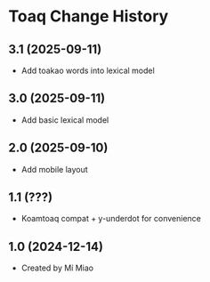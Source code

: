Toaq Change History
====================
3.1 (2025-09-11)
----------------
* Add toakao words into lexical model

3.0 (2025-09-11)
----------------
* Add basic lexical model

2.0 (2025-09-10)
----------------
* Add mobile layout

1.1 (???)
----------------
* Koamtoaq compat + y-underdot for convenience

1.0 (2024-12-14)
----------------
* Created by Mí Miao
